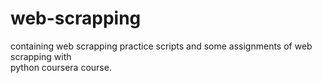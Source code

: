 # web-scrapping  
containing web scrapping practice scripts and some assignments of web scrapping with  
python coursera course.
